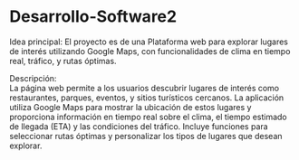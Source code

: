 # Desarrollo-Software2

Idea principal:
El proyecto es de una Plataforma web para explorar lugares de interés utilizando Google Maps, con funcionalidades de clima en tiempo real, tráfico, y rutas óptimas.

Descripción:  
La página web permite a los usuarios descubrir lugares de interés como restaurantes, parques, eventos, y sitios turísticos cercanos. La aplicación utiliza Google Maps para mostrar la ubicación de estos lugares y proporciona información en tiempo real sobre el clima, el tiempo estimado de llegada (ETA) y las condiciones del tráfico. Incluye funciones para seleccionar rutas óptimas y personalizar los tipos de lugares que desean explorar. 
